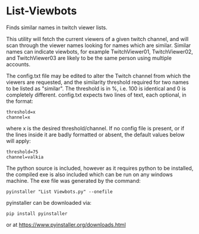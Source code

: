 # List-Viewbots
Finds similar names in twitch viewer lists.

This utility will fetch the current viewers of a given twitch channel, and will scan through the viewer names looking for names which are similar. Similar names can indicate viewbots, for example TwitchViewer01, TwitchViewer02, and TwitchViewer03 are likely to be the same person using multiple accounts.

The config.txt file may be edited to alter the Twitch channel from which the viewers are requested, and the similarity threshold required for two names to be listed as "similar". The threshold is in %, i.e. 100 is identical and 0 is completely different. config.txt expects two lines of text, each optional, in the format: 

    threshold=x
    channel=x

where x is the desired threshold/channel. If no config file is present, or if the lines inside it are badly formatted or absent, the default values below will apply:

    threshold=75
    channel=valkia

The python source is included, however as it requires python to be installed, the compiled exe is also included which can be run on any windows machine. The exe file was generated by the command:

`pyinstaller "List Viewbots.py" --onefile`

pyinstaller can be downloaded via:

`pip install pyinstaller`

or at https://www.pyinstaller.org/downloads.html
